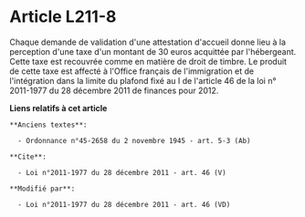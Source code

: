 # Article L211-8

Chaque demande de validation d'une attestation d'accueil donne lieu à la perception d'une taxe d'un montant de 30 euros
acquittée par l'hébergeant. Cette taxe est recouvrée comme en matière de droit de timbre. Le produit de cette taxe est
affecté à l'Office français de l'immigration et de l'intégration dans la limite du plafond fixé au I de l'article 46 de la
loi n° 2011-1977 du 28 décembre 2011 de finances pour 2012.

**Liens relatifs à cet article**

	**Anciens textes**:

	  - Ordonnance n°45-2658 du 2 novembre 1945 - art. 5-3 (Ab)

	**Cite**:

	  - Loi n°2011-1977 du 28 décembre 2011 - art. 46 (V)

	**Modifié par**:

	  - Loi n°2011-1977 du 28 décembre 2011 - art. 46 (VD)
